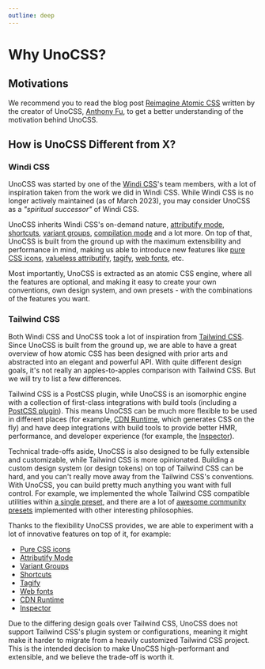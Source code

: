 ```yaml
---
outline: deep
---
```


# Why UnoCSS?

## Motivations

We recommend you to read the blog post [Reimagine Atomic CSS](https://antfu.me/posts/reimagine-atomic-css) written by the creator of UnoCSS, [Anthony Fu](https://antfu.me/), to get a better understanding of the motivation behind UnoCSS.

## How is UnoCSS Different from X?

### Windi CSS

UnoCSS was started by one of the [Windi CSS](https://windicss.org/)'s team members, with a lot of inspiration taken from the work we did in Windi CSS. While Windi CSS is no longer actively maintained (as of March 2023), you may consider UnoCSS as a _"spiritual successor"_ of Windi CSS.

UnoCSS inherits Windi CSS's on-demand nature, [attributify mode](/presets/attributify), [shortcuts](/config/shortcuts), [variant groups](/transformers/variant-group), [compilation mode](/transformers/compile-class) and a lot more. On top of that, UnoCSS is built from the ground up with the maximum extensibility and performance in mind, making us able to introduce new features like [pure CSS icons](/presets/icons), [valueless attributify](/presets/attributify#valueless-attributify), [tagify](/presets/tagify), [web fonts](/presets/web-fonts), etc.

Most importantly, UnoCSS is extracted as an atomic CSS engine, where all the features are optional, and making it easy to create your own conventions, own design system, and own presets - with the combinations of the features you want.

### Tailwind CSS

Both Windi CSS and UnoCSS took a lot of inspiration from [Tailwind CSS](https://tailwindcss.com/). Since UnoCSS is built from the ground up, we are able to have a great overview of how atomic CSS has been designed with prior arts and abstracted into an elegant and powerful API. With quite different design goals, it's not really an apples-to-apples comparison with Tailwind CSS. But we will try to list a few differences.

Tailwind CSS is a PostCSS plugin, while UnoCSS is an isomorphic engine with a collection of first-class integrations with build tools (including a [PostCSS plugin](/integrations/postcss)). This means UnoCSS can be much more flexible to be used in different places (for example, [CDN Runtime](/integrations/runtime), which generates CSS on the fly) and have deep integrations with build tools to provide better HMR, performance, and developer experience (for example, the [Inspector](/tools/inspector)).

Technical trade-offs aside, UnoCSS is also designed to be fully extensible and customizable, while Tailwind CSS is more opinionated. Building a custom design system (or design tokens) on top of Tailwind CSS can be hard, and you can't really move away from the Tailwind CSS's conventions. With UnoCSS, you can build pretty much anything you want with full control. For example, we implemented the whole Tailwind CSS compatible utilities within [a single preset](/presets/wind), and there are a lot of [awesome community presets](/presets/community) implemented with other interesting philosophies.

Thanks to the flexibility UnoCSS provides, we are able to experiment with a lot of innovative features on top of it, for example:

- [Pure CSS icons](/presets/icons)
- [Attributify Mode](/presets/attributify)
- [Variant Groups](/transformers/variant-group)
- [Shortcuts](/config/shortcuts)
- [Tagify](/presets/tagify)
- [Web fonts](/presets/web-fonts)
- [CDN Runtime](/integrations/runtime)
- [Inspector](/tools/inspector)

Due to the differing design goals over Tailwind CSS, UnoCSS does not support Tailwind CSS's plugin system or configurations, meaning it might make it harder to migrate from a heavily customized Tailwind CSS project. This is the intended decision to make UnoCSS high-performant and extensible, and we believe the trade-off is worth it.
